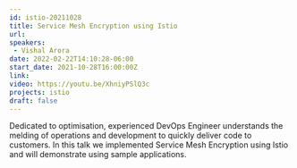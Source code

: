 ```yaml
---
id: istio-20211028
title: Service Mesh Encryption using Istio
url: 
speakers:
 - Vishal Arora
date: 2022-02-22T14:10:28-06:00
start_date: 2021-10-28T16:00:00Z
link:  
video: https://youtu.be/XhniyPSlQ3c
projects: istio 
draft: false
---
```


Dedicated to optimisation, experienced DevOps Engineer understands the melding of operations and development to quickly deliver code to customers. In this talk we implemented Service Mesh Encryption using Istio and will demonstrate using sample applications.


